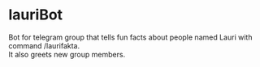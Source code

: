 # lauriBot

Bot for telegram group that tells fun facts about people named Lauri with command /laurifakta.  
It also greets new group members.
